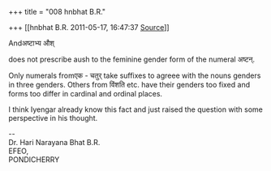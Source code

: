 +++
title = "008 hnbhat B.R."

+++
[[hnbhat B.R.	2011-05-17, 16:47:37 [Source](https://groups.google.com/g/bvparishat/c/a5Nqw2dvShw)]]



Andअष्टाभ्य औश्

does not prescribe aush to the feminine gender form of the numeral अष्टन्.

  

Only numerals fromएक - चतुर् take suffixes to agreee with the nouns genders in three genders. Others from विंशति etc. have their genders too fixed and forms too differ in cardinal and ordinal places.

  

I think Iyengar already know this fact and just raised the question with some perspective in his thought.

  
  
--  
Dr. Hari Narayana Bhat B.R.  
EFEO,  
PONDICHERRY  

